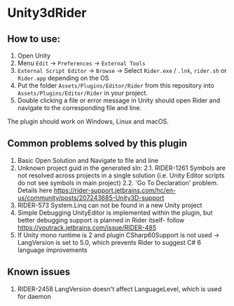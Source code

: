 # Unity3dRider

## How to use:
1. Open Unity
2. Menu `Edit` -> `Preferences` -> `External Tools`
3. `External Script Editor` -> `Browse` -> Select `Rider.exe` / `.lnk`, `rider.sh` or `Rider.app` depending on the OS
4. Put the folder `Assets/Plugins/Editor/Rider` from this repository into `Assets/Plugins/Editor/Rider` in your project.
5. Double clicking a file or error message in Unity should open Rider and navigate to the corresponding file and line.

The plugin should work on Windows, Linux and macOS.

## Common problems solved by this plugin
1. Basic Open Solution and Navigate to file and line
2. Unknown project guid in the generated sln:
2.1. RIDER-1261 Symbols are not resolved across projects in a single solution (i.e. Unity Editor scripts do not see symbols in main project)
2.2. 'Go To Declaration' problem. Details here https://rider-support.jetbrains.com/hc/en-us/community/posts/207243685-Unity3D-support
3. RIDER-573 System.Linq can not be found in a new Unity project
4. Simple Debugging UnityEditor is implemented within the plugin, but better debugging support is planned in Rider itself- follow https://youtrack.jetbrains.com/issue/RIDER-485
5. If Unity mono runtime is 2 and plugin CSharp60Support is not used -> LangVersion is set to 5.0, which prevents Rider to suggest C# 6 language improvements

## Known issues
1. RIDER-2458 LangVersion doesn't affect LanguageLevel, which is used for daemon
